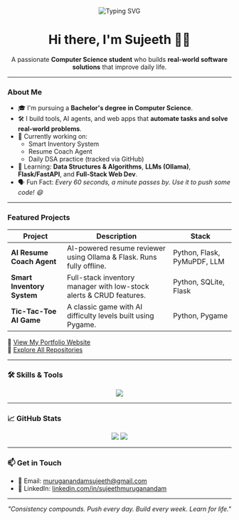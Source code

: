 <!-- Banner or welcome GIF (optional, replace with yours) -->
<p align="center">
  <img src="https://readme-typing-svg.demolab.com?font=Fira+Code&duration=4000&pause=1000&color=1B9BF6&center=true&vCenter=true&width=435&lines=Hi+%F0%9F%91%8B+I'm+Sujeeth+Muruganandam;Computer+Science+Student+%7C+Software+Developer;I+build+tools+to+make+life+efficient" alt="Typing SVG" />
</p>

<h1 align="center">Hi there, I'm Sujeeth 👨‍💻</h1>

<p align="center">
  A passionate <b>Computer Science student</b> who builds <b>real-world software solutions</b> that improve daily life. 
</p>

---

### About Me

- 🎓 I'm pursuing a **Bachelor's degree in Computer Science**.
- 🛠️ I build tools, AI agents, and web apps that **automate tasks and solve real-world problems**.
- 🔭 Currently working on:  
  - Smart Inventory System  
  - Resume Coach Agent  
  - Daily DSA practice (tracked via GitHub)
- 🌱 Learning: **Data Structures & Algorithms**, **LLMs (Ollama)**, **Flask/FastAPI**, and **Full-Stack Web Dev**.
- 🗣️ Fun Fact: *Every 60 seconds, a minute passes by. Use it to push some code! 😄*

---

### Featured Projects

| Project | Description | Stack |
|--------|-------------|-------|
| **AI Resume Coach Agent** | AI-powered resume reviewer using Ollama & Flask. Runs fully offline. | Python, Flask, PyMuPDF, LLM |
| **Smart Inventory System** | Full-stack inventory manager with low-stock alerts & CRUD features. | Python, SQLite, Flask |
| **Tic-Tac-Toe AI Game** | A classic game with AI difficulty levels built using Pygame. | Python, Pygame |

🔗 [View My Portfolio Website](https://sujeethmuru.github.io/SujeethPortfolioWebsite/)  
📁 [Explore All Repositories](https://github.com/SujeethMuru?tab=repositories)

---

### 🛠️ Skills & Tools

<p align="center">
  <img src="https://skillicons.dev/icons?i=python,cpp,html,css,flask,sqlite,git,github" />
</p>

---

### 📈 GitHub Stats

<p align="center">
  <img src="https://github-readme-stats.vercel.app/api?username=SujeethMuru&show_icons=true&theme=default&hide_border=true" />
  <img src="https://github-readme-streak-stats.herokuapp.com/?user=SujeethMuru&theme=default&hide_border=true" />
</p>

---

### 📫 Get in Touch

- 📧 Email: [muruganandamsujeeth@gmail.com](mailto:muruganandamsujeeth@gmail.com)  
- 💼 LinkedIn: [linkedin.com/in/sujeethmuruganandam](https://www.linkedin.com/in/sujeethmuruganandam)

---

<p align="center">
  <i>"Consistency compounds. Push every day. Build every week. Learn for life."</i>
</p>


<!---
SujeethMuru/SujeethMuru is a ✨ special ✨ repository because its `README.md` (this file) appears on your GitHub profile.
You can click the Preview link to take a look at your changes.
--->
